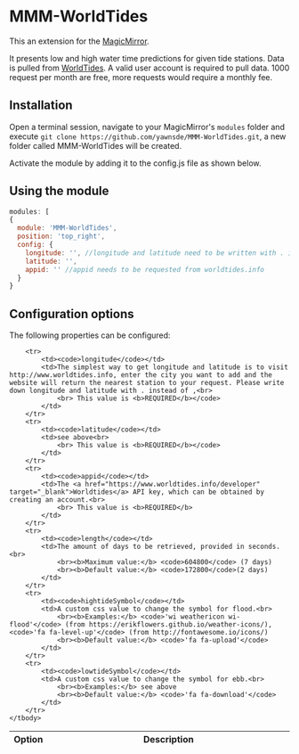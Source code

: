 # MMM-WorldTides

This an extension for the [MagicMirror](https://github.com/MichMich/MagicMirror).

It presents low and high water time predictions for given tide stations. Data is pulled from [WorldTides](https://www.worldtides.info/). A valid user account is required to pull data. 1000 request per month are free, more requests would require a monthly fee.

## Installation
Open a terminal session, navigate to your MagicMirror's `modules` folder and execute `git clone https://github.com/yawnsde/MMM-WorldTides.git`, a new folder called MMM-WorldTides will be created.

Activate the module by adding it to the config.js file as shown below.

## Using the module
````javascript
modules: [
{
  module: 'MMM-WorldTides',
  position: 'top_right',
  config: {
    longitude: '', //longitude and latitude need to be written with . instead of ,
    latitude: '',
    appid: '' //appid needs to be requested from worldtides.info
  }
}
````

## Configuration options

The following properties can be configured:

<table width="100%">
	<!-- why, markdown... -->
	<thead>
		<tr>
			<th>Option</th>
			<th width="100%">Description</th>
		</tr>
	<thead>
	<tbody>
	
		<tr>
			<td><code>longitude</code></td>
			<td>The simplest way to get longitude and latitude is to visit http://www.worldtides.info, enter the city you want to add and the website will return the nearest station to your request. Please write down longitude and latitude with . instead of ,<br>
				<br> This value is <b>REQUIRED</b></code>
			</td>
		</tr>
		<tr>
			<td><code>latitude</code></td>
			<td>see above<br>
				<br> This value is <b>REQUIRED</b></code>
			</td>
		</tr>
		<tr>
			<td><code>appid</code></td>
			<td>The <a href="https://www.worldtides.info/developer" target="_blank">Worldtides</a> API key, which can be obtained by creating an account.<br>
				<br> This value is <b>REQUIRED</b>
			</td>
		</tr>
		<tr>
			<td><code>length</code></td>
			<td>The amount of days to be retrieved, provided in seconds.<br>
				<br><b>Maximum value:</b> <code>604800</code> (7 days)
				<br><b>Default value:</b> <code>172800</code>(2 days)
			</td>
		</tr>
		<tr>
			<td><code>hightideSymbol</code></td>
			<td>A custom css value to change the symbol for flood.<br>
				<br><b>Examples:</b> <code>'wi weathericon wi-flood'</code> (from https://erikflowers.github.io/weather-icons/), <code>'fa fa-level-up'</code> (from http://fontawesome.io/icons/)
				<br><b>Default value:</b> <code>'fa fa-upload'</code>
			</td>
		</tr>		
		<tr>
			<td><code>lowtideSymbol</code></td>
			<td>A custom css value to change the symbol for ebb.<br>
				<br><b>Examples:</b> see above
				<br><b>Default value:</b> <code>'fa fa-download'</code>
			</td>
		</tr>
	</tbody>
</table>
